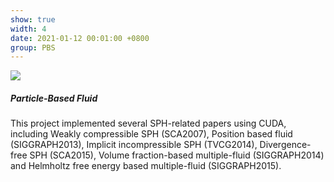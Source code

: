 ```yaml
---
show: true
width: 4
date: 2021-01-12 00:01:00 +0800
group: PBS
---
```

<div>
  <img data-src="/assets/img/sph_cuda/yang15_miscible.gif" class="lazy w-100 rounded-top" src="{{ '/assets/img/empty_300x200.png' | relative_url }}">
  <div class="card-body">
    <h5 class="card-title">Particle-Based Fluid</h5>
    <p class="card-text">
    This project implemented several SPH-related papers using CUDA, including Weakly compressible SPH (SCA2007), Position based fluid (SIGGRAPH2013), Implicit incompressible SPH (TVCG2014), Divergence-free SPH (SCA2015), Volume fraction-based multiple-fluid (SIGGRAPH2014) and Helmholtz free energy based multiple-fluid (SIGGRAPH2015).
    </p>
  </div>
</div>
